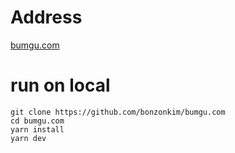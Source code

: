 # Address

[bumgu.com](https://bumgu.com)

# run on local

```
git clone https://github.com/bonzonkim/bumgu.com
cd bumgu.com
yarn install
yarn dev
```
